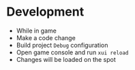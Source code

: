 # Development

- While in game
- Make a code change
- Build project `Debug` configuration
- Open game console and run `xui reload`
- Changes will be loaded on the spot
